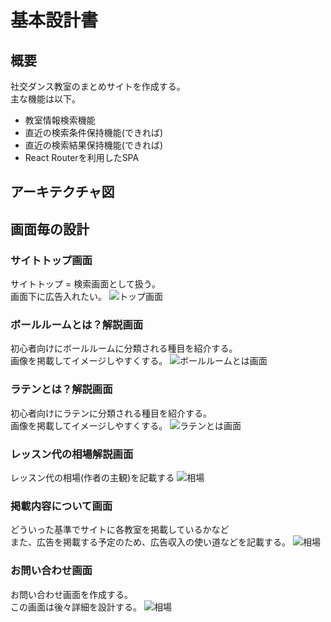 # 基本設計書

## 概要
社交ダンス教室のまとめサイトを作成する。  
主な機能は以下。  
+ 教室情報検索機能
+ 直近の検索条件保持機能(できれば)
+ 直近の検索結果保持機能(できれば)
+ React Routerを利用したSPA

## アーキテクチャ図


## 画面毎の設計
### サイトトップ画面
サイトトップ = 検索画面として扱う。  
画面下に広告入れたい。
![トップ画面](https://github.com/morimori-coder/ImagesForSummaryWebsite/wiki/images/Search.png)

### ボールルームとは？解説画面
初心者向けにボールルームに分類される種目を紹介する。  
画像を掲載してイメージしやすくする。
![ボールルームとは画面](https://github.com/morimori-coder/ImagesForSummaryWebsite/wiki/images/BallroomDescribe.png)

### ラテンとは？解説画面
初心者向けにラテンに分類される種目を紹介する。  
画像を掲載してイメージしやすくする。
![ラテンとは画面](https://github.com/morimori-coder/ImagesForSummaryWebsite/wiki/images/LatinDescribe.png)

### レッスン代の相場解説画面
レッスン代の相場(作者の主観)を記載する
![相場](https://github.com/morimori-coder/ImagesForSummaryWebsite/wiki/images/MarketPrice.png)

### 掲載内容について画面
どういった基準でサイトに各教室を掲載しているかなど  
また、広告を掲載する予定のため、広告収入の使い道などを記載する。
![相場](https://github.com/morimori-coder/ImagesForSummaryWebsite/wiki/images/AboutContents.png)

### お問い合わせ画面
お問い合わせ画面を作成する。  
この画面は後々詳細を設計する。
![相場](https://github.com/morimori-coder/ImagesForSummaryWebsite/wiki/images/Contact.png)